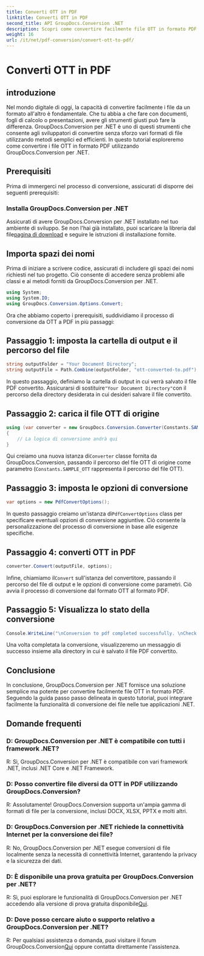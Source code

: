 ```yaml
---
title: Converti OTT in PDF
linktitle: Converti OTT in PDF
second_title: API GroupDocs.Conversion .NET
description: Scopri come convertire facilmente file OTT in formato PDF utilizzando GroupDocs.Conversion per .NET. Integra perfettamente la conversione dei file nelle tue applicazioni .NET.
weight: 16
url: /it/net/pdf-conversion/convert-ott-to-pdf/
---
```


# Converti OTT in PDF

## introduzione

Nel mondo digitale di oggi, la capacità di convertire facilmente i file da un formato all'altro è fondamentale. Che tu abbia a che fare con documenti, fogli di calcolo o presentazioni, avere gli strumenti giusti può fare la differenza. GroupDocs.Conversion per .NET è uno di questi strumenti che consente agli sviluppatori di convertire senza sforzo vari formati di file utilizzando metodi semplici ed efficienti. In questo tutorial esploreremo come convertire i file OTT in formato PDF utilizzando GroupDocs.Conversion per .NET.

## Prerequisiti

Prima di immergerci nel processo di conversione, assicurati di disporre dei seguenti prerequisiti:

### Installa GroupDocs.Conversion per .NET

 Assicurati di avere GroupDocs.Conversion per .NET installato nel tuo ambiente di sviluppo. Se non l'hai già installato, puoi scaricare la libreria dal file[pagina di download](https://releases.groupdocs.com/conversion/net/) e seguire le istruzioni di installazione fornite.

## Importa spazi dei nomi

Prima di iniziare a scrivere codice, assicurati di includere gli spazi dei nomi richiesti nel tuo progetto. Ciò consente di accedere senza problemi alle classi e ai metodi forniti da GroupDocs.Conversion per .NET.

```csharp
using System;
using System.IO;
using GroupDocs.Conversion.Options.Convert;
```


Ora che abbiamo coperto i prerequisiti, suddividiamo il processo di conversione da OTT a PDF in più passaggi:

## Passaggio 1: imposta la cartella di output e il percorso del file

```csharp
string outputFolder = "Your Document Directory";
string outputFile = Path.Combine(outputFolder, "ott-converted-to.pdf");
```

 In questo passaggio, definiamo la cartella di output in cui verrà salvato il file PDF convertito. Assicurarsi di sostituire`"Your Document Directory"`con il percorso della directory desiderata in cui desideri salvare il file convertito.

## Passaggio 2: carica il file OTT di origine

```csharp
using (var converter = new GroupDocs.Conversion.Converter(Constants.SAMPLE_OTT))
{
    // La logica di conversione andrà qui
}
```

 Qui creiamo una nuova istanza di`Converter` classe fornita da GroupDocs.Conversion, passando il percorso del file OTT di origine come parametro (`Constants.SAMPLE_OTT` rappresenta il percorso del file OTT).

## Passaggio 3: imposta le opzioni di conversione

```csharp
var options = new PdfConvertOptions();
```

 In questo passaggio creiamo un'istanza di`PdfConvertOptions` class per specificare eventuali opzioni di conversione aggiuntive. Ciò consente la personalizzazione del processo di conversione in base alle esigenze specifiche.

## Passaggio 4: converti OTT in PDF

```csharp
converter.Convert(outputFile, options);
```

 Infine, chiamiamo il`Convert` sull'istanza del convertitore, passando il percorso del file di output e le opzioni di conversione come parametri. Ciò avvia il processo di conversione dal formato OTT al formato PDF.

## Passaggio 5: Visualizza lo stato della conversione

```csharp
Console.WriteLine("\nConversion to pdf completed successfully. \nCheck output in {0}", outputFolder);
```

Una volta completata la conversione, visualizzeremo un messaggio di successo insieme alla directory in cui è salvato il file PDF convertito.

## Conclusione

In conclusione, GroupDocs.Conversion per .NET fornisce una soluzione semplice ma potente per convertire facilmente file OTT in formato PDF. Seguendo la guida passo passo delineata in questo tutorial, puoi integrare facilmente la funzionalità di conversione dei file nelle tue applicazioni .NET.

## Domande frequenti

### D: GroupDocs.Conversion per .NET è compatibile con tutti i framework .NET?

R: Sì, GroupDocs.Conversion per .NET è compatibile con vari framework .NET, inclusi .NET Core e .NET Framework.

### D: Posso convertire file diversi da OTT in PDF utilizzando GroupDocs.Conversion?

R: Assolutamente! GroupDocs.Conversion supporta un'ampia gamma di formati di file per la conversione, inclusi DOCX, XLSX, PPTX e molti altri.

### D: GroupDocs.Conversion per .NET richiede la connettività Internet per la conversione dei file?

R: No, GroupDocs.Conversion per .NET esegue conversioni di file localmente senza la necessità di connettività Internet, garantendo la privacy e la sicurezza dei dati.

### D: È disponibile una prova gratuita per GroupDocs.Conversion per .NET?

R: Sì, puoi esplorare le funzionalità di GroupDocs.Conversion per .NET accedendo alla versione di prova gratuita disponibile[Qui](https://releases.groupdocs.com/).

### D: Dove posso cercare aiuto o supporto relativo a GroupDocs.Conversion per .NET?

 R: Per qualsiasi assistenza o domanda, puoi visitare il forum GroupDocs.Conversion[Qui](https://forum.groupdocs.com/c/conversion/11) oppure contatta direttamente l'assistenza.